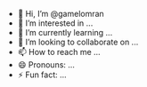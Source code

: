 - 👋 Hi, I’m @gamelomran
- 👀 I’m interested in ...
- 🌱 I’m currently learning ...
- 💞️ I’m looking to collaborate on ...
- 📫 How to reach me ...
- 😄 Pronouns: ...
- ⚡ Fun fact: ...

<!---
gamelomran/gamelomran is a ✨ special ✨ repository because its `README.md` (this file) appears on your GitHub profile.
You can click the Preview link to take a look at your changes.
--->
